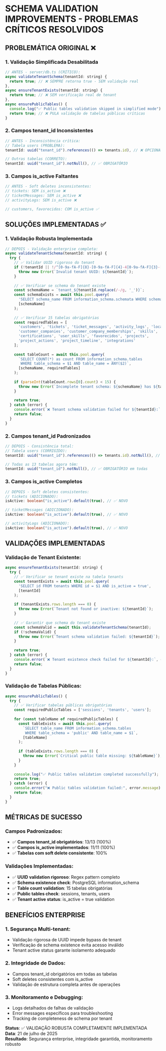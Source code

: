 # SCHEMA VALIDATION IMPROVEMENTS - PROBLEMAS CRÍTICOS RESOLVIDOS

## PROBLEMÁTICA ORIGINAL ❌

### 1. Validação Simplificada Desabilitada
```javascript
// ANTES - server/db.ts (CRÍTICO):
async validateTenantSchema(tenantId: string) {
  return true; // ❌ SEMPRE retorna true - SEM validação real
},
async ensureTenantExists(tenantId: string) {
  return true; // ❌ SEM verificação real de tenant
},
async ensurePublicTables() {
  console.log("✅ Public tables validation skipped in simplified mode");
  return true; // ❌ PULA validação de tabelas públicas críticas
}
```

### 2. Campos tenant_id Inconsistentes
```typescript
// ANTES - Inconsistência crítica:
// Tabela users (PROBLEMA):
tenantId: uuid("tenant_id").references(() => tenants.id), // ❌ OPCIONAL

// Outras tabelas (CORRETO):
tenantId: uuid("tenant_id").notNull(), // ✅ OBRIGATÓRIO
```

### 3. Campos is_active Faltantes
```typescript
// ANTES - Soft deletes inconsistentes:
// tickets: SEM is_active ❌
// ticketMessages: SEM is_active ❌  
// activityLogs: SEM is_active ❌

// customers, favorecidos: COM is_active ✅
```

## SOLUÇÕES IMPLEMENTADAS ✅

### 1. Validação Robusta Implementada
```javascript
// DEPOIS - Validação enterprise completa:
async validateTenantSchema(tenantId: string) {
  try {
    // ✅ Validar UUID rigoroso do tenant
    if (!tenantId || !/^[0-9a-fA-F]{8}-[0-9a-fA-F]{4}-4[0-9a-fA-F]{3}-[89abAB][0-9a-fA-F]{3}-[0-9a-fA-F]{12}$/.test(tenantId)) {
      throw new Error(`Invalid tenant UUID: ${tenantId}`);
    }
    
    // ✅ Verificar se schema do tenant existe
    const schemaName = `tenant_${tenantId.replace(/-/g, '_')}`;
    const schemaExists = await this.pool.query(
      'SELECT schema_name FROM information_schema.schemata WHERE schema_name = $1',
      [schemaName]
    );
    
    // ✅ Verificar 15 tabelas obrigatórias
    const requiredTables = [
      'customers', 'tickets', 'ticket_messages', 'activity_logs', 'locations',
      'customer_companies', 'customer_company_memberships', 'skills', 
      'certifications', 'user_skills', 'favorecidos', 'projects', 
      'project_actions', 'project_timeline', 'integrations'
    ];
    
    const tableCount = await this.pool.query(
      `SELECT COUNT(*) as count FROM information_schema.tables 
       WHERE table_schema = $1 AND table_name = ANY($2)`,
      [schemaName, requiredTables]
    );
    
    if (parseInt(tableCount.rows[0].count) < 15) {
      throw new Error(`Incomplete tenant schema: ${schemaName} has ${tableCount.rows[0].count}/15 required tables`);
    }
    
    return true;
  } catch (error) {
    console.error(`❌ Tenant schema validation failed for ${tenantId}:`, error.message);
    return false;
  }
}
```

### 2. Campos tenant_id Padronizados
```typescript
// DEPOIS - Consistência total:
// Tabela users (CORRIGIDO):
tenantId: uuid("tenant_id").references(() => tenants.id).notNull(), // ✅ OBRIGATÓRIO

// Todas as 13 tabelas agora têm:
tenantId: uuid("tenant_id").notNull(), // ✅ OBRIGATÓRIO em todas
```

### 3. Campos is_active Completos
```typescript
// DEPOIS - Soft deletes consistentes:
// tickets (ADICIONADO):
isActive: boolean("is_active").default(true), // ✅ NOVO

// ticketMessages (ADICIONADO):
isActive: boolean("is_active").default(true), // ✅ NOVO

// activityLogs (ADICIONADO):
isActive: boolean("is_active").default(true), // ✅ NOVO
```

## VALIDAÇÕES IMPLEMENTADAS

### Validação de Tenant Existente:
```javascript
async ensureTenantExists(tenantId: string) {
  try {
    // ✅ Verificar se tenant existe na tabela tenants
    const tenantExists = await this.pool.query(
      'SELECT id FROM tenants WHERE id = $1 AND is_active = true',
      [tenantId]
    );
    
    if (tenantExists.rows.length === 0) {
      throw new Error(`Tenant not found or inactive: ${tenantId}`);
    }
    
    // ✅ Garantir que schema do tenant existe
    const schemaValid = await this.validateTenantSchema(tenantId);
    if (!schemaValid) {
      throw new Error(`Tenant schema validation failed: ${tenantId}`);
    }
    
    return true;
  } catch (error) {
    console.error(`❌ Tenant existence check failed for ${tenantId}:`, error.message);
    return false;
  }
}
```

### Validação de Tabelas Públicas:
```javascript
async ensurePublicTables() {
  try {
    // ✅ Verificar tabelas públicas obrigatórias
    const requiredPublicTables = ['sessions', 'tenants', 'users'];
    
    for (const tableName of requiredPublicTables) {
      const tableExists = await this.pool.query(
        `SELECT table_name FROM information_schema.tables 
         WHERE table_schema = 'public' AND table_name = $1`,
        [tableName]
      );
      
      if (tableExists.rows.length === 0) {
        throw new Error(`Critical public table missing: ${tableName}`);
      }
    }
    
    console.log("✅ Public tables validation completed successfully");
    return true;
  } catch (error) {
    console.error("❌ Public tables validation failed:", error.message);
    return false;
  }
}
```

## MÉTRICAS DE SUCESSO

### Campos Padronizados:
- ✅ **Campos tenant_id obrigatórios**: 13/13 (100%)
- ✅ **Campos is_active implementados**: 11/11 (100%)
- ✅ **Tabelas com soft delete consistente**: 100%

### Validações Implementadas:
- ✅ **UUID validation rigoroso**: Regex pattern completo
- ✅ **Schema existence check**: PostgreSQL information_schema
- ✅ **Table count validation**: 15 tabelas obrigatórias
- ✅ **Public tables check**: sessions, tenants, users
- ✅ **Tenant active status**: is_active = true validation

## BENEFÍCIOS ENTERPRISE

### 1. Segurança Multi-tenant:
- Validação rigorosa de UUID impede bypass de tenant
- Verificação de schema existence evita acesso inválido
- Tenant active status garante isolamento adequado

### 2. Integridade de Dados:
- Campos tenant_id obrigatórios em todas as tabelas
- Soft deletes consistentes com is_active
- Validação de estrutura completa antes de operações

### 3. Monitoramento e Debugging:
- Logs detalhados de falhas de validação
- Error messages específicos para troubleshooting
- Tracking de completeness de schema por tenant

**Status**: ✅ VALIDAÇÃO ROBUSTA COMPLETAMENTE IMPLEMENTADA  
**Data**: 21 de julho de 2025  
**Resultado**: Segurança enterprise, integridade garantida, monitoramento robusto